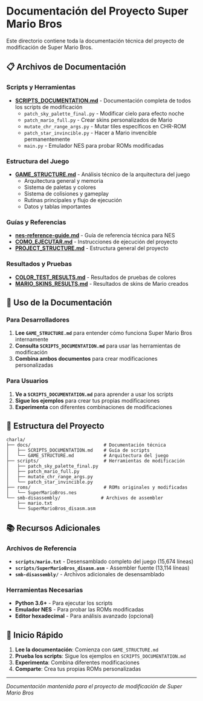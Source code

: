 # Documentación del Proyecto Super Mario Bros

Este directorio contiene toda la documentación técnica del proyecto de modificación de Super Mario Bros.

## 📋 Archivos de Documentación

### Scripts y Herramientas
- **[SCRIPTS_DOCUMENTATION.md](SCRIPTS_DOCUMENTATION.md)** - Documentación completa de todos los scripts de modificación
  - `patch_sky_palette_final.py` - Modificar cielo para efecto noche
  - `patch_mario_full.py` - Crear skins personalizados de Mario
  - `mutate_chr_range_args.py` - Mutar tiles específicos en CHR-ROM
  - `patch_star_invincible.py` - Hacer a Mario invencible permanentemente
  - `main.py` - Emulador NES para probar ROMs modificadas

### Estructura del Juego
- **[GAME_STRUCTURE.md](GAME_STRUCTURE.md)** - Análisis técnico de la arquitectura del juego
  - Arquitectura general y memoria
  - Sistema de paletas y colores
  - Sistema de colisiones y gameplay
  - Rutinas principales y flujo de ejecución
  - Datos y tablas importantes

### Guías y Referencias
- **[nes-reference-guide.md](nes-reference-guide.md)** - Guía de referencia técnica para NES
- **[COMO_EJECUTAR.md](COMO_EJECUTAR.md)** - Instrucciones de ejecución del proyecto
- **[PROJECT_STRUCTURE.md](PROJECT_STRUCTURE.md)** - Estructura general del proyecto

### Resultados y Pruebas
- **[COLOR_TEST_RESULTS.md](COLOR_TEST_RESULTS.md)** - Resultados de pruebas de colores
- **[MARIO_SKINS_RESULTS.md](MARIO_SKINS_RESULTS.md)** - Resultados de skins de Mario creados

## 🎯 Uso de la Documentación

### Para Desarrolladores
1. **Lee `GAME_STRUCTURE.md`** para entender cómo funciona Super Mario Bros internamente
2. **Consulta `SCRIPTS_DOCUMENTATION.md`** para usar las herramientas de modificación
3. **Combina ambos documentos** para crear modificaciones personalizadas

### Para Usuarios
1. **Ve a `SCRIPTS_DOCUMENTATION.md`** para aprender a usar los scripts
2. **Sigue los ejemplos** para crear tus propias modificaciones
3. **Experimenta** con diferentes combinaciones de modificaciones

## 🔧 Estructura del Proyecto

```
charla/
├── docs/                           # Documentación técnica
│   ├── SCRIPTS_DOCUMENTATION.md    # Guía de scripts
│   └── GAME_STRUCTURE.md           # Arquitectura del juego
├── scripts/                        # Herramientas de modificación
│   ├── patch_sky_palette_final.py
│   ├── patch_mario_full.py
│   ├── mutate_chr_range_args.py
│   └── patch_star_invincible.py
├── roms/                           # ROMs originales y modificadas
│   └── SuperMarioBros.nes
└── smb-disassembly/               # Archivos de assembler
    ├── mario.txt
    └── SuperMarioBros_disasm.asm
```

## 📚 Recursos Adicionales

### Archivos de Referencia
- **`scripts/mario.txt`** - Desensamblado completo del juego (15,674 líneas)
- **`scripts/SuperMarioBros_disasm.asm`** - Assembler fuente (13,114 líneas)
- **`smb-disassembly/`** - Archivos adicionales de desensamblado

### Herramientas Necesarias
- **Python 3.6+** - Para ejecutar los scripts
- **Emulador NES** - Para probar las ROMs modificadas
- **Editor hexadecimal** - Para análisis avanzado (opcional)

## 🚀 Inicio Rápido

1. **Lee la documentación**: Comienza con `GAME_STRUCTURE.md`
2. **Prueba los scripts**: Sigue los ejemplos en `SCRIPTS_DOCUMENTATION.md`
3. **Experimenta**: Combina diferentes modificaciones
4. **Comparte**: Crea tus propias ROMs personalizadas

---

*Documentación mantenida para el proyecto de modificación de Super Mario Bros*